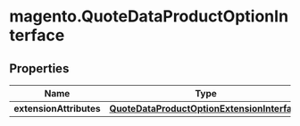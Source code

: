 # magento.QuoteDataProductOptionInterface

## Properties
Name | Type | Description | Notes
------------ | ------------- | ------------- | -------------
**extensionAttributes** | [**QuoteDataProductOptionExtensionInterface**](QuoteDataProductOptionExtensionInterface.md) |  | [optional] 


